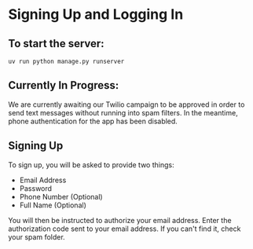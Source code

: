 # Signing Up and Logging In

## To start the server:

`uv run python manage.py runserver`

## Currently In Progress:

We are currently awaiting our Twilio campaign to be approved in order to send text messages without running into spam filters.
In the meantime, phone authentication for the app has been disabled.

## Signing Up

To sign up, you will be asked to provide two things:

- Email Address
- Password
- Phone Number (Optional)
- Full Name (Optional)

You will then be instructed to authorize your email address. Enter the authorization code sent to your email address. If you can't find it, check your spam folder.
